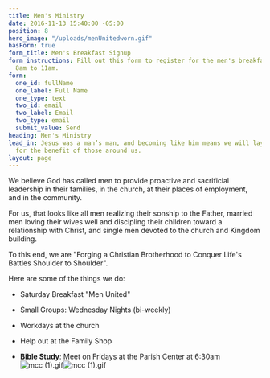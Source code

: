 ```yaml
---
title: Men's Ministry
date: 2016-11-13 15:40:00 -05:00
position: 8
hero_image: "/uploads/menUnitedworn.gif"
hasForm: true
form_title: Men's Breakfast Signup
form_instructions: Fill out this form to register for the men's breakfast 3/26 from
  8am to 11am.
form:
  one_id: fullName
  one_label: Full Name
  one_type: text
  two_id: email
  two_label: Email
  two_type: email
  submit_value: Send
heading: Men's Ministry
lead_in: Jesus was a man’s man, and becoming like him means we will lay down our lives
  for the benefit of those around us.
layout: page
---
```


We believe God has called men to provide proactive and sacrificial leadership in their families, in the church, at their places of employment, and in the community. 

For us, that looks like all men realizing their sonship to the Father, married men loving their wives well and discipling their children toward a relationship with Christ, and single men devoted to the church and Kingdom building.

To this end, we are 
"Forging a Christian Brotherhood to Conquer Life's Battles Shoulder to Shoulder". 

Here are some of the things we do:

* Saturday Breakfast "Men United"

* Small Groups: Wednesday Nights (bi-weekly)

* Workdays at the church

* Help out at the Family Shop

* **Bible Study**: Meet on Fridays at the Parish Center at 6:30am![mcc (1).gif](/uploads/mcc%20(1).gif)![mcc (1).gif](/uploads/mcc%20(1).gif)